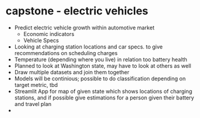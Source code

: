 # capstone - electric vehicles

- Predict electric vehicle growth within automotive market
    - Economic indicators
    - Vehicle Specs   
- Looking at charging station locations and car specs. to give recommendations on scheduling charges
- Temperature (depending where you live) in relation too battery health
- Planned to look at Washington state, may have to look at others as well
- Draw multiple datasets and join them together
- Models will be continious; possible to do classification depending on target metric, tbd
- Streamlit App for map of given state which shows locations of charging stations, and if possible give estimations for a person given their battery and travel plan
- 
